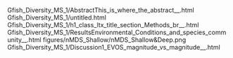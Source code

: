 Gfish_Diversity_MS_1/AbstractThis_is_where_the_abstract__.html
Gfish_Diversity_MS_1/untitled.html
Gfish_Diversity_MS_1/h1_class_ltx_title_section_Methods_br__.html
Gfish_Diversity_MS_1/ResultsEnvironmental_Conditions_and_species_community__.html
figures/nMDS_Shallow/nMDS_Shallow&Deep.png
Gfish_Diversity_MS_1/Discussion1_EVOS_magnitude_vs_magnitude__.html